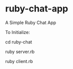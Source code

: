 # ruby-chat-app
A Simple Ruby Chat App


To Initialize:

cd ruby-chat

ruby server.rb

ruby client.rb
